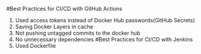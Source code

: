 #Best Practices for CI/CD with GitHub Actions
1) Used access tokens instead of Docker Hub passwords(GitHub Secrets)
2) Saving Docker Layers in cache
3) Not pushing untagged commits to the docker hub
4) No unnecessary dependencies
#Best Practices for CI/CD with Jenkins
1) Used Dockerfile